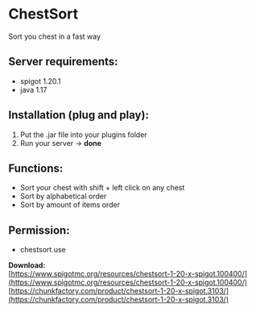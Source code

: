 # ChestSort
Sort you chest in a fast way

## Server requirements:
- spigot 1.20.1
- java 1.17

## Installation (plug and play):
1. Put the .jar file into your plugins folder
2. Run your server -> **done**

## Functions:
- Sort your chest with shift + left click on any chest
- Sort by alphabetical order
- Sort by amount of items order

## Permission:
- chestsort.use

**Download:**<br/>
[https://www.spigotmc.org/resources/chestsort-1-20-x-spigot.100400/](https://www.spigotmc.org/resources/chestsort-1-20-x-spigot.100400/)<br/>
[https://chunkfactory.com/product/chestsort-1-20-x-spigot.3103/](https://chunkfactory.com/product/chestsort-1-20-x-spigot.3103/)
